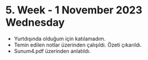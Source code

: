 # 5. Week - 1 November 2023 Wednesday

* Yurtdışında olduğum için katılamadım.
* Temin edilen notlar üzerinden çalışıldı. Özeti çıkarıldı.
* Sunum4.pdf üzerinden anlatıldı.